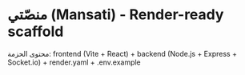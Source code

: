 # منصّتي (Mansati) - Render-ready scaffold

محتوى الحزمة: frontend (Vite + React) + backend (Node.js + Express + Socket.io) + render.yaml + .env.example
